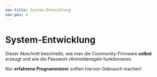 ```yaml
---
nav-title: System-Entwicklung
nav-pos: 4
---
```

# System-Entwicklung 
Dieser Abschnitt beschreibt, wie man die Community-Firmware **selbst** erzeugt und wie die Passwort-/Anmelderegeln funktionieren.

Nur **erfahrene Programmierer** sollten hiervon Gebrauch machen!

